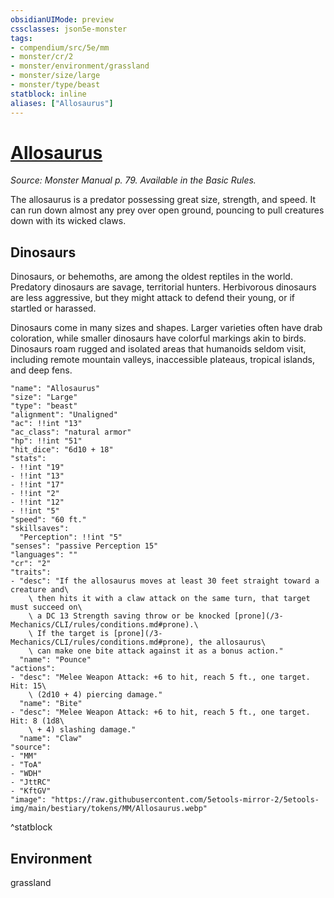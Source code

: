 ```yaml
---
obsidianUIMode: preview
cssclasses: json5e-monster
tags:
- compendium/src/5e/mm
- monster/cr/2
- monster/environment/grassland
- monster/size/large
- monster/type/beast
statblock: inline
aliases: ["Allosaurus"]
---
```

# [Allosaurus](3-Mechanics\CLI\bestiary\beast/allosaurus.md)
*Source: Monster Manual p. 79. Available in the Basic Rules.*  

The allosaurus is a predator possessing great size, strength, and speed. It can run down almost any prey over open ground, pouncing to pull creatures down with its wicked claws.

## Dinosaurs

Dinosaurs, or behemoths, are among the oldest reptiles in the world. Predatory dinosaurs are savage, territorial hunters. Herbivorous dinosaurs are less aggressive, but they might attack to defend their young, or if startled or harassed.

Dinosaurs come in many sizes and shapes. Larger varieties often have drab coloration, while smaller dinosaurs have colorful markings akin to birds. Dinosaurs roam rugged and isolated areas that humanoids seldom visit, including remote mountain valleys, inaccessible plateaus, tropical islands, and deep fens.

```statblock
"name": "Allosaurus"
"size": "Large"
"type": "beast"
"alignment": "Unaligned"
"ac": !!int "13"
"ac_class": "natural armor"
"hp": !!int "51"
"hit_dice": "6d10 + 18"
"stats":
- !!int "19"
- !!int "13"
- !!int "17"
- !!int "2"
- !!int "12"
- !!int "5"
"speed": "60 ft."
"skillsaves":
  "Perception": !!int "5"
"senses": "passive Perception 15"
"languages": ""
"cr": "2"
"traits":
- "desc": "If the allosaurus moves at least 30 feet straight toward a creature and\
    \ then hits it with a claw attack on the same turn, that target must succeed on\
    \ a DC 13 Strength saving throw or be knocked [prone](/3-Mechanics/CLI/rules/conditions.md#prone).\
    \ If the target is [prone](/3-Mechanics/CLI/rules/conditions.md#prone), the allosaurus\
    \ can make one bite attack against it as a bonus action."
  "name": "Pounce"
"actions":
- "desc": "Melee Weapon Attack: +6 to hit, reach 5 ft., one target. Hit: 15\
    \ (2d10 + 4) piercing damage."
  "name": "Bite"
- "desc": "Melee Weapon Attack: +6 to hit, reach 5 ft., one target. Hit: 8 (1d8\
    \ + 4) slashing damage."
  "name": "Claw"
"source":
- "MM"
- "ToA"
- "WDH"
- "JttRC"
- "KftGV"
"image": "https://raw.githubusercontent.com/5etools-mirror-2/5etools-img/main/bestiary/tokens/MM/Allosaurus.webp"
```
^statblock

## Environment

grassland